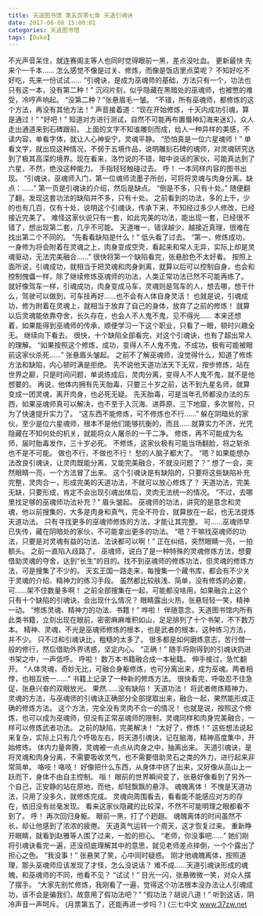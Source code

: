 ```yaml
---
title: 天道图书馆 第五百零七章 天道引魂诀
date: 2017-06-08 15:00:01
categories: 天道图书馆
tags: [Duke]
---
```


不光声音呆住，就连赛阁主等人也同时觉得眼前一黑，差点没吐血。 更新最快
先来个一千本……
怎么感觉不像是过关、修炼，而像是饭店里点菜呢？
不知好吃不好吃，先来一份试试……
“引魂诀，是成为巫魂师的基础，方法只有一个，功法也只有这一本，没有第二种！”
沉闷片刻，似乎隐藏在黑暗处的巫魂师，也被憋的难受，冷哼声响起。
“没第二种？”张悬眉毛一皱。
“不错，所有巫魂师，都修炼的这个方法，再没有其他方法！”
声音接着道：“现在开始修炼，十天内成功引魂，算是通过！”
“好吧！”
知道对方进行测试，自然不可能再布置蜃神幻海来迷幻，众人走出通道来到石碑跟前。
上面的文字不知谁雕刻而成，给人一种异样的美感，不读内容，单看字体，就让人心神安宁，灵魂平静。
“恐怕真是一位六星魂师！”
单看文字，就出现这种情况，不弱于五境作品，说明雕刻石碑的魂师，对灵魂研究达到了极其高深的境界。现在看来，洛竹说的不错，暗中说话的家伙，可能真达到了六星，不然，绝没这种能力。
手指轻轻触碰过去。
呼！
一本同样内容的图书出现。
“引魂诀，巫魂师入门，第一位魂师流墨子所创，可将将灵魂与肉身分离。缺点：……”
第一页是引魂诀的介绍，然后是缺点。
“倒是不多，只有十处。”
随便翻了翻，发现这套功法的缺陷并不多，只有十处。
之前看到的功法，多的上千，少的也有几百，仅有十处，说明这个引魂诀，传承下来，不知经过多少人修改，已经接近完美了。
难怪这家伙说只有一套，如此完美的功法，能出现一套，已经很不错了，想出现第二套，几乎不可能。
天道唯一，错误越少，越接近真理，很难在找出第二个不同的。
“先看看缺陷是什么！”
低头看了过去。
“第一，修炼成功，一身修为将会附着在灵魂之上，肉身变成空壳，看起来和常人无异，实际上却是灵魂驱动，无法完美融合……”
很快将第一个缺陷看完，张悬脸色不太好看。
按照上面所说，引魂成功，就相当于把灵魂和肉身剥离，就算以后可以控制自身，也会和控制傀儡一样，除了继续修炼巫魂师的功法，人类正常功法已然不可能再练了。
就好像驾车一样，引魂成功，肉身变成马车，灵魂则是驾车的人，想去哪，想干什么，驾驶可以做到，可车技再好……也不会有人体自身灵活！
也就是说，引魂成功，修为附着在灵魂上，就相当于放弃了自己的身体，放弃了之前的修炼！
就算以后灵魂能依靠夺舍，长久存在，也会人不人鬼不鬼，见不得光……
本来还想着，如果能得到巫魂师的传承，顺便学习一下这个职业，只看了一眼，顿时兴趣全无。
继续向下看去。
很快，十个缺陷全部看完，对这个引魂诀，也有了超出常人的理解。
“如果按照这个修炼，成功，变得人不人鬼不鬼，不成功，极有可能被眼前这家伙杀死……”
张悬眉头皱起。
之前不了解巫魂师，没觉得什么，知道了修炼方法和缺陷，内心顿时满是拒绝。
先不说他天道功法天下无双，按步修炼，站在世界之巅，只是时间问题，单说练成后，灵肉分离，变得人不人鬼不鬼，就不是他想要的。
再说，他体内拥有先天胎毒，只要三十岁之前，达不到九星名师，就算变成一团灵魂，离开肉身，也必死无疑。
先天胎毒，可是当年孔师都没办法的东西，如果巫魂师真可以解决，也不至于入沉海、进莽原、三下地窟，多次冒险，只为了快速提升实力了。
“这东西不能修炼，可不修炼也不行……”
躲在阴暗处的家伙，至少是位六星魂师，根本不是他们能够抗衡的，而且……就算实力不济，光凭隐藏在不知何处的机关，就能将众人屠杀的一干二净。
修炼，再不可能成为名师，届时胎毒发作，三十岁必死。
不修炼，这家伙极有可能当场翻脸，将之斩杀也不是不可能。
做也不行，不做也不行！
愁的人脑子都大了。
“嗯？如果能想办法改良引魂诀，让灵肉既能分离，又能完美融合，不就没问题了？”
想了一会，突然眼睛一亮，一个方法冒了出来。
这个引魂诀是有缺陷的，只要将这些缺陷补充完整，灵肉合一，形成完美的天道功法，不就可以放心修炼了？
天道功法，完美无缺，只要形成，肯定不会出现引魂出体后，灵肉无法统一的情况。
“不过，去哪里找足够的巫魂师功法补充？”
眉头皱起。
巫魂师的功法，讲究的是意念和灵魂，他以前搜集的，大多是肉身和真气，完全不符合，就算放在一起，也无法提炼天道功法。
只有寻找更多的巫魂师修炼的方法，才能让其完整。
可……巫魂师早已失传，藏在阴暗处的家伙，不可能拿出更多的功法。
“嗯？干嘛找巫魂师的功法，只要是对灵魂有益的功法、法诀都可以啊！”
正在纠结，突然眼睛一亮，一拍额头。
之前一直陷入歧路了。
巫魂师，说白了是一种特殊的灵魂修炼方法，想要借助灵魂的夺舍，达到“长生”的目的。找不到巫魂师的修炼功法，但灵魂的修炼方法，可是搜集了不少的。
天玄王国一路走来，每搜集一个藏书库，都会有不少关于灵魂的介绍、精神力的练习手段。
虽然都比较肤浅、简单，没有修炼的必要，可……架不住数量多啊！
之前全部搜集在一起，可能都没啥用，如果融合上这个只有十个缺陷的引魂诀，会出现什么情况？
眼睛露出火热，张悬轻轻一笑，精神一动。
“修炼灵魂、精神力的功法、书籍！”
哗啦！
伴随意念，天道图书馆内所有此类书籍，立刻出现在眼前，密密麻麻堆积如山，足足排列了十个书架，不下数万本。
精神、灵魂，不光是巫魂师修炼的根本，也是武者的根本，这种练习方法，并不少。
只不过和引魂诀比，粗糙的太多了。
很多都是如何磨练意志，苦行僧一般的修行，然后借助外界诱惑，坚定内心。
“正确！”
随手将刚得到的引魂诀扔进书架之中，一声低呼。
呼啦！
数万本书籍融合成一本秘籍。
伸手接过，急忙翻开。
“人体灵魂，奇妙无比，可融合身躯修炼，也可分离出来，成为巫魂。两者相悖，也相互统一……”
书籍上记录了一种新的修炼方法。
很快看完，呼吸忍不住急促，张悬兴奋的双眼放光。
果然……没有缺陷！
天道功法！
将武者修炼精神力、灵魂的方法，与巫魂师的引魂诀正确部分全部提取出来，融合一起，果然能形成正确的修炼方法。
这个方法，完全没有灵肉不合一的情况！
也就是说，按照这个修炼，也可以成为巫魂师，但没有正常巫魂师的限制，灵魂同样和肉身完美融合，一样可以修炼武者功法。
之前的缺陷，完美解决！
“太好了，修炼！”
这些想法说起来复杂，实际上只有几个呼吸左右，将天道引魂诀，记在脑海，精神高度集中，开始修炼。
体内力量奔腾，灵魂被一点点从肉身之中，抽离出来。
天道引魂诀，是将灵魂和肉身分离，不需要吸收灵气，也不需要借助灵石之类的外力，进行起来非常简单。
咯吱！咯吱！
好像把什么东西，从身体中挤了出来，又好像从高山上一跃而下，身体不由自主控制。
嗡！
眼前的世界瞬间变了，张悬好像看到了另外一个自己，正安静的站在原地，而他，却轻飘飘的悬浮。
魂魄离体！
不愧是天道功法，只用了没多久，就修炼完成。
灵魂向周围看去，看看能不能感应对方的存在，依旧没有丝毫发现。
看来这家伙隐藏的比较深，不然不可能明理之眼都看不到了。
呼！
再次回归身躯。
眼前一黑，打了个趔趄。
魂魄离体的时间虽然不长，却让他感到了浓浓的疲倦。
天道真气运转一个周天，这才恢复过来。
重新睁开眼睛，就看到赵雅等人围了过来，一脸的担心。
“老师，你没事吧……”
她们刚将引魂诀看完一遍，还没彻底理解其中的意思，就见老师差点摔倒，一个个露出了担心之色。
“我没事！”
张悬笑了笑，心中同时疑惑。
刚才他魂魄离体，按照道理，那头巫魂师应该发现了才怪，怎么没说话？
难不成……天道引魂诀形成的魂魄，和巫魂师的不同，他看不见？
“试试！”
目光一闪，张悬微微一笑，对众人摆了摆手。
“大家先别忙修炼，我刚看了一遍，觉得这个功法根本没办法让人引魂成功，该不会是骗我们，故意用了假功法吧？”
“假功法？胡说八道！”
听到这话，阴冷声音一声呵斥。
(月票第五了，还能再进一步吗？)
(三七中文 www.37zw.net